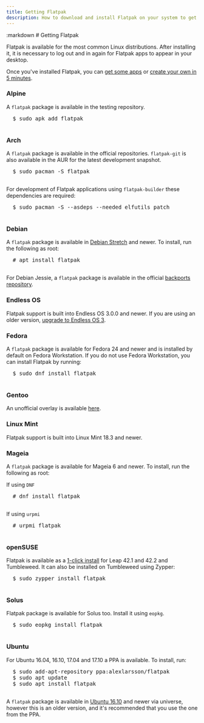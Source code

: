 ```yaml
---
title: Getting Flatpak
description: How to download and install Flatpak on your system to get started.
---
```

<section class=""><div class="container"><div class="row"><div class="col-lg-10 col-lg-offset-1">
:markdown
  # Getting Flatpak

  Flatpak is available for the most common Linux distributions. After installing it, it is necessary to log out and in again for Flatpak apps to appear in your desktop.

  Once you've installed Flatpak, you can [get some apps](apps.html) or [create your own in 5 minutes](hello-world.html).

  ### Alpine

  A `flatpak` package is available in the testing repository.

  <pre>
  <span class="unselectable">$ </span>sudo apk add flatpak
  </pre>

  ### Arch

  A `flatpak` package is available in the official repositories. `flatpak-git` is also available in the AUR for the latest development snapshot.

  <pre>
  <span class="unselectable">$ </span>sudo pacman -S flatpak
  </pre>
  
  For development of Flatpak applications using `flatpak-builder` these dependencies are required:
  
  <pre>
  <span class="unselectable">$ </span>sudo pacman -S --asdeps --needed elfutils patch
  </pre>

  ### Debian

  A `flatpak` package is available in [Debian Stretch](https://wiki.debian.org/DebianStretch) and newer. To install, run the following as root:

  <pre>
  <span class="unselectable"># </span>apt install flatpak
  </pre>

  For Debian Jessie, a `flatpak` package is available in the official [backports repository](https://backports.debian.org/Instructions/).
  
  ### Endless OS
  
  Flatpak support is built into Endless OS 3.0.0 and newer. If you are using an older version, [upgrade to Endless OS 3](https://community.endlessos.com/t/upgrade-from-endless-os-2-x-to-endless-os-3/967).

  ### Fedora

  A `flatpak` package is available for Fedora 24 and newer and is installed by default on Fedora Workstation. If you do not use Fedora Workstation, you can install Flatpak by running:

  <pre>
  <span class="unselectable">$ </span>sudo dnf install flatpak
  </pre>

  ### Gentoo

  An unofficial overlay is available [here](https://github.com/fosero/flatpak-overlay).

  ### Linux Mint
  
  Flatpak support is built into Linux Mint 18.3 and newer.

  ### Mageia

  A `flatpak` package is available for Mageia 6 and newer. To install, run the following as root:

  If using `DNF`

  <pre>
  <span class="unselectable"># </span>dnf install flatpak
  </pre>

  If using `urpmi`

  <pre>
  <span class="unselectable"># </span>urpmi flatpak
  </pre>

  ### openSUSE

  Flatpak is available as a [1-click install](https://software.opensuse.org/package/flatpak) for Leap 42.1 and 42.2 and Tumbleweed. It can also be installed on Tumbleweed using Zypper:

  <pre>
  <span class="unselectable">$ </span>sudo zypper install flatpak
  </pre>
  
  ### Solus

  Flatpak package is available for Solus too. Install it using `eopkg`.

  <pre>
  <span class="unselectable">$ </span>sudo eopkg install flatpak
  </pre>
  
  ### Ubuntu

  For Ubuntu 16.04, 16.10, 17.04 and 17.10 a PPA is available. To install, run:

  <pre>
  <span class="unselectable">$ </span>sudo add-apt-repository ppa:alexlarsson/flatpak
  <span class="unselectable">$ </span>sudo apt update
  <span class="unselectable">$ </span>sudo apt install flatpak
  </pre>

  A `flatpak` package is available in [Ubuntu 16.10](https://wiki.ubuntu.com/YakketyYak) and newer via universe, however this is
  an older version, and it's recommended that you use the one from the PPA.


</div></div></div></section>
